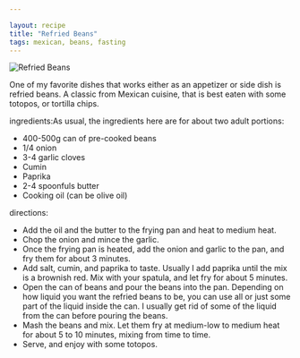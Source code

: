 ```yaml
---

layout: recipe
title: "Refried Beans"
tags: mexican, beans, fasting
---
```


![Refried Beans](/recipes/pix/refried-beans.webp)

One of my favorite dishes that works either as an appetizer or side dish is
refried beans. A classic from Mexican cuisine, that is best eaten with some
totopos, or tortilla chips.

ingredients:As usual, the ingredients here are for about two adult portions:

- 400-500g can of pre-cooked beans
- 1/4 onion
- 3-4 garlic cloves
- Cumin
- Paprika
- 2-4 spoonfuls butter
- Cooking oil (can be olive oil)

directions:
- Add the oil and the butter to the frying pan and heat to medium heat.
- Chop the onion and mince the garlic.
- Once the frying pan is heated, add the onion and garlic to the pan, and fry them for about 3 minutes.
- Add salt, cumin, and paprika to taste. Usually I add paprika until the mix is a brownish red. Mix with your spatula, and let fry for about 5 minutes.
- Open the can of beans and pour the beans into the pan. Depending on how liquid you want the refried beans to be, you can use all or just some part of the liquid inside the can. I usually get rid of some of the liquid from the can before pouring the beans.
- Mash the beans and mix. Let them fry at medium-low to medium heat for about 5 to 10 minutes, mixing from time to time.
- Serve, and enjoy with some totopos.
